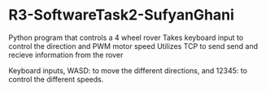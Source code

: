 # R3-SoftwareTask2-SufyanGhani

Python program that controls a 4 wheel rover
Takes keyboard input to control the direction and PWM motor speed
Utilizes TCP to send send and recieve information from the rover 

Keyboard inputs, WASD: to move the different directions, and 12345: to control the different speeds.
